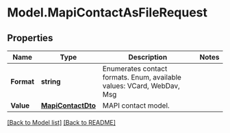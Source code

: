 # Model.MapiContactAsFileRequest
## Properties
Name | Type | Description | Notes
------------ | ------------- | ------------- | -------------
**Format** | **string** | Enumerates contact formats. Enum, available values: VCard, WebDav, Msg | 
**Value** | [**MapiContactDto**](MapiContactDto.md) | MAPI contact model.              | 



[[Back to Model list]](Models.doc) [[Back to README]](README.md)


